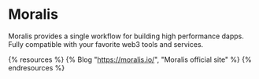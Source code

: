 # Moralis

Moralis provides a single workflow for building high performance dapps. Fully compatible with your favorite web3 tools and services.

{% resources %}
  {% Blog "https://moralis.io/", "Moralis official site" %}
{% endresources %}
